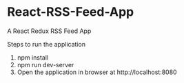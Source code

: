 # React-RSS-Feed-App
A React Redux RSS Feed App

Steps to run the application
1. npm install
2. npm run dev-server
3. Open the application in browser at http://localhost:8080

